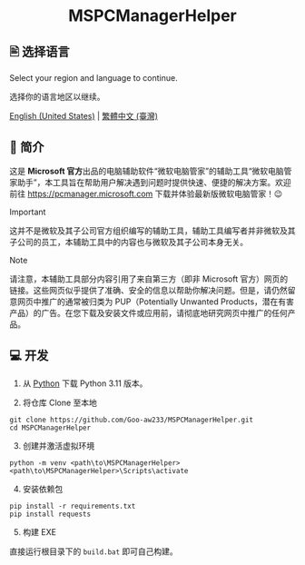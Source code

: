 <h1 align="center">MSPCManagerHelper</h1>

## 🖹 选择语言

Select your region and language to continue.

选择你的语言地区以继续。

[English (United States)](./README.md) | [繁體中文 (臺灣)](./README.zh-tw.md)

## 👏 简介

这是 **Microsoft 官方**出品的电脑辅助软件“微软电脑管家”的辅助工具“微软电脑管家助手”，本工具旨在帮助用户解决遇到问题时提供快速、便捷的解决方案。欢迎前往 <https://pcmanager.microsoft.com> 下载并体验最新版微软电脑管家！😉

> [!IMPORTANT]
> 这并不是微软及其子公司官方组织编写的辅助工具，辅助工具编写者并非微软及其子公司的员工，本辅助工具中的内容也与微软及其子公司本身无关。

> [!NOTE]
> 请注意，本辅助工具部分内容引用了来自第三方（即非 Microsoft 官方）网页的链接。这些网页似乎提供了准确、安全的信息以帮助你解决问题。但是，请仍然留意网页中推广的通常被归类为 PUP（Potentially Unwanted Products，潜在有害产品）的广告。在您下载及安装文件或应用前，请彻底地研究网页中推广的任何产品。

## 💻 开发

1. 从 [Python](https://www.python.org/downloads) 下载 Python 3.11 版本。

2. 将仓库 Clone 至本地

```
git clone https://github.com/Goo-aw233/MSPCManagerHelper.git
cd MSPCManagerHelper
```

3. 创建并激活虚拟环境

```
python -m venv <path\to\MSPCManagerHelper>
<path\to\MSPCManagerHelper>\Scripts\activate
```

4. 安装依赖包

```
pip install -r requirements.txt
pip install requests
```

5. 构建 EXE

直接运行根目录下的 `build.bat` 即可自己构建。